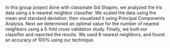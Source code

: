 In this group project done with classmate Sid Shapiro, we analyzed the Iris data using a k-nearest neighbor classifier. We scaled the data using the mean and standard deviation, then visualized it using Principal Components Analysis. Next we determined an optimal value for the number of nearest neighbors using a 5-fold cross validation study. Finally, we built our classifier and reported the results. We used 8 nearest neighbors, and found an accuracy of 100% using our technique.

